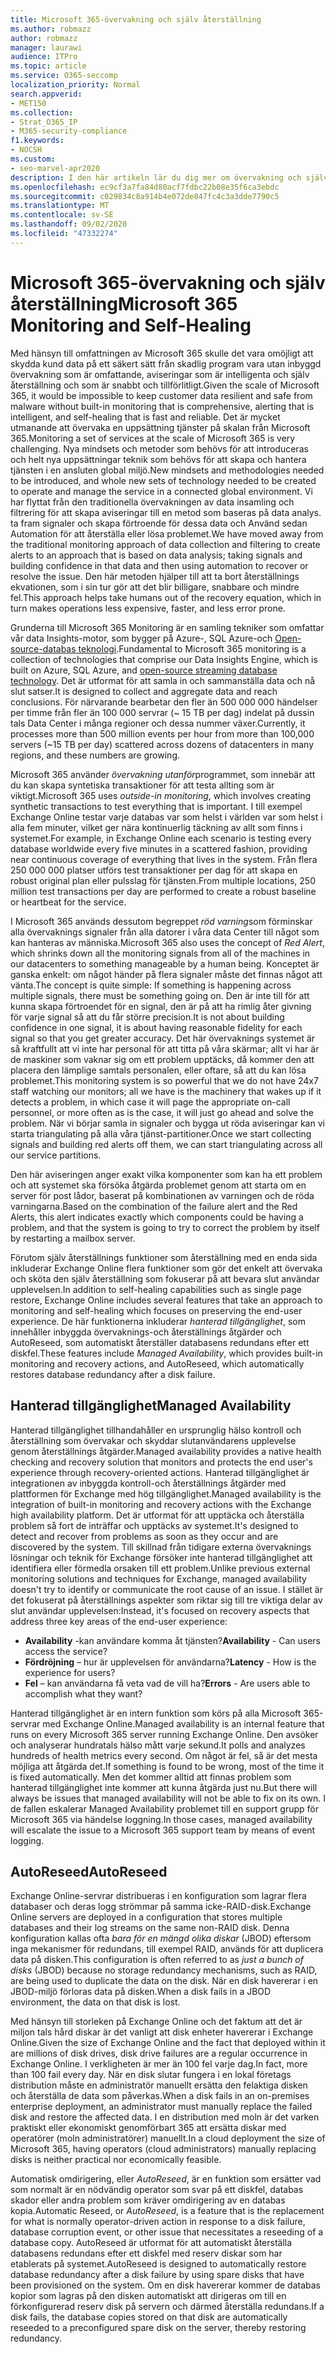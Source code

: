 ```yaml
---
title: Microsoft 365-övervakning och själv återställning
ms.author: robmazz
author: robmazz
manager: laurawi
audience: ITPro
ms.topic: article
ms.service: O365-seccomp
localization_priority: Normal
search.appverid:
- MET150
ms.collection:
- Strat_O365_IP
- M365-security-compliance
f1.keywords:
- NOCSH
ms.custom:
- seo-marvel-apr2020
description: I den här artikeln lär du dig mer om övervakning och själv återställning i Microsoft 365.
ms.openlocfilehash: ec9cf3a7fa84d80acf7fdbc22b08e35f6ca3ebdc
ms.sourcegitcommit: c029834c8a914b4e072de847fc4c3a3dde7790c5
ms.translationtype: MT
ms.contentlocale: sv-SE
ms.lasthandoff: 09/02/2020
ms.locfileid: "47332274"
---
```

# <a name="microsoft-365-monitoring-and-self-healing"></a><span data-ttu-id="446b8-103">Microsoft 365-övervakning och själv återställning</span><span class="sxs-lookup"><span data-stu-id="446b8-103">Microsoft 365 Monitoring and Self-Healing</span></span>

<span data-ttu-id="446b8-104">Med hänsyn till omfattningen av Microsoft 365 skulle det vara omöjligt att skydda kund data på ett säkert sätt från skadlig program vara utan inbyggd övervakning som är omfattande, aviseringar som är intelligenta och själv återställning och som är snabbt och tillförlitligt.</span><span class="sxs-lookup"><span data-stu-id="446b8-104">Given the scale of Microsoft 365, it would be impossible to keep customer data resilient and safe from malware without built-in monitoring that is comprehensive, alerting that is intelligent, and self-healing that is fast and reliable.</span></span> <span data-ttu-id="446b8-105">Det är mycket utmanande att övervaka en uppsättning tjänster på skalan från Microsoft 365.</span><span class="sxs-lookup"><span data-stu-id="446b8-105">Monitoring a set of services at the scale of Microsoft 365 is very challenging.</span></span> <span data-ttu-id="446b8-106">Nya mindsets och metoder som behövs för att introduceras och helt nya uppsättningar teknik som behövs för att skapa och hantera tjänsten i en ansluten global miljö.</span><span class="sxs-lookup"><span data-stu-id="446b8-106">New mindsets and methodologies needed to be introduced, and whole new sets of technology needed to be created to operate and manage the service in a connected global environment.</span></span> <span data-ttu-id="446b8-107">Vi har flyttat från den traditionella övervakningen av data insamling och filtrering för att skapa aviseringar till en metod som baseras på data analys. ta fram signaler och skapa förtroende för dessa data och Använd sedan Automation för att återställa eller lösa problemet.</span><span class="sxs-lookup"><span data-stu-id="446b8-107">We have moved away from the traditional monitoring approach of data collection and filtering to create alerts to an approach that is based on data analysis; taking signals and building confidence in that data and then using automation to recover or resolve the issue.</span></span> <span data-ttu-id="446b8-108">Den här metoden hjälper till att ta bort återställnings ekvationen, som i sin tur gör att det blir billigare, snabbare och mindre fel.</span><span class="sxs-lookup"><span data-stu-id="446b8-108">This approach helps take humans out of the recovery equation, which in turn makes operations less expensive, faster, and less error prone.</span></span> 

<span data-ttu-id="446b8-109">Grunderna till Microsoft 365 Monitoring är en samling tekniker som omfattar vår data Insights-motor, som bygger på Azure-, SQL Azure-och [Open-source-databas teknologi](https://cassandra.apache.org/).</span><span class="sxs-lookup"><span data-stu-id="446b8-109">Fundamental to Microsoft 365 monitoring is a collection of technologies that comprise our Data Insights Engine, which is built on Azure, SQL Azure, and [open-source streaming database technology](https://cassandra.apache.org/).</span></span> <span data-ttu-id="446b8-110">Det är utformat för att samla in och sammanställa data och nå slut satser.</span><span class="sxs-lookup"><span data-stu-id="446b8-110">It is designed to collect and aggregate data and reach conclusions.</span></span> <span data-ttu-id="446b8-111">För närvarande bearbetar den fler än 500 000 000 händelser per timme från fler än 100 000 servrar (~ 15 TB per dag) indelat på dussin tals Data Center i många regioner och dessa nummer växer.</span><span class="sxs-lookup"><span data-stu-id="446b8-111">Currently, it processes more than 500 million events per hour from more than 100,000 servers (~15 TB per day) scattered across dozens of datacenters in many regions, and these numbers are growing.</span></span> 

<span data-ttu-id="446b8-112">Microsoft 365 använder *övervakning utanför*programmet, som innebär att du kan skapa syntetiska transaktioner för att testa allting som är viktigt.</span><span class="sxs-lookup"><span data-stu-id="446b8-112">Microsoft 365 uses *outside-in monitoring*, which involves creating synthetic transactions to test everything that is important.</span></span> <span data-ttu-id="446b8-113">I till exempel Exchange Online testar varje databas var som helst i världen var som helst i alla fem minuter, vilket ger nära kontinuerlig täckning av allt som finns i systemet.</span><span class="sxs-lookup"><span data-stu-id="446b8-113">For example, in Exchange Online each scenario is testing every database worldwide every five minutes in a scattered fashion, providing near continuous coverage of everything that lives in the system.</span></span> <span data-ttu-id="446b8-114">Från flera 250 000 000 platser utförs test transaktioner per dag för att skapa en robust original plan eller pulsslag för tjänsten.</span><span class="sxs-lookup"><span data-stu-id="446b8-114">From multiple locations, 250 million test transactions per day are performed to create a robust baseline or heartbeat for the service.</span></span> 

<span data-ttu-id="446b8-115">I Microsoft 365 används dessutom begreppet *röd varning*som förminskar alla övervaknings signaler från alla datorer i våra data Center till något som kan hanteras av människa.</span><span class="sxs-lookup"><span data-stu-id="446b8-115">Microsoft 365 also uses the concept of *Red Alert*, which shrinks down all the monitoring signals from all of the machines in our datacenters to something manageable by a human being.</span></span> <span data-ttu-id="446b8-116">Konceptet är ganska enkelt: om något händer på flera signaler måste det finnas något att vänta.</span><span class="sxs-lookup"><span data-stu-id="446b8-116">The concept is quite simple: If something is happening across multiple signals, there must be something going on.</span></span> <span data-ttu-id="446b8-117">Den är inte till för att kunna skapa förtroendet för en signal, den är på att ha rimlig åter givning för varje signal så att du får större precision.</span><span class="sxs-lookup"><span data-stu-id="446b8-117">It is not about building confidence in one signal, it is about having reasonable fidelity for each signal so that you get greater accuracy.</span></span> <span data-ttu-id="446b8-118">Det här övervaknings systemet är så kraftfullt att vi inte har personal för att titta på våra skärmar; allt vi har är de maskiner som vaknar sig om ett problem upptäcks, då kommer den att placera den lämplige samtals personalen, eller oftare, så att du kan lösa problemet.</span><span class="sxs-lookup"><span data-stu-id="446b8-118">This monitoring system is so powerful that we do not have 24x7 staff watching our monitors; all we have is the machinery that wakes up if it detects a problem, in which case it will page the appropriate on-call personnel, or more often as is the case, it will just go ahead and solve the problem.</span></span> <span data-ttu-id="446b8-119">När vi börjar samla in signaler och bygga ut röda aviseringar kan vi starta triangulating på alla våra tjänst-partitioner.</span><span class="sxs-lookup"><span data-stu-id="446b8-119">Once we start collecting signals and building red alerts off them, we can start triangulating across all our service partitions.</span></span> 

<span data-ttu-id="446b8-120">Den här aviseringen anger exakt vilka komponenter som kan ha ett problem och att systemet ska försöka åtgärda problemet genom att starta om en server för post lådor, baserat på kombinationen av varningen och de röda varningarna.</span><span class="sxs-lookup"><span data-stu-id="446b8-120">Based on the combination of the failure alert and the Red Alerts, this alert indicates exactly which components could be having a problem, and that the system is going to try to correct the problem by itself by restarting a mailbox server.</span></span> 

<span data-ttu-id="446b8-121">Förutom själv återställnings funktioner som återställning med en enda sida inkluderar Exchange Online flera funktioner som gör det enkelt att övervaka och sköta den själv återställning som fokuserar på att bevara slut användar upplevelsen.</span><span class="sxs-lookup"><span data-stu-id="446b8-121">In addition to self-healing capabilities such as single page restore, Exchange Online includes several features that take an approach to monitoring and self-healing which focuses on preserving the end-user experience.</span></span> <span data-ttu-id="446b8-122">De här funktionerna inkluderar *hanterad tillgänglighet*, som innehåller inbyggda övervaknings-och återställnings åtgärder och AutoReseed, som automatiskt återställer databasens redundans efter ett diskfel.</span><span class="sxs-lookup"><span data-stu-id="446b8-122">These features include *Managed Availability*, which provides built-in monitoring and recovery actions, and AutoReseed, which automatically restores database redundancy after a disk failure.</span></span> 

## <a name="managed-availability"></a><span data-ttu-id="446b8-123">Hanterad tillgänglighet</span><span class="sxs-lookup"><span data-stu-id="446b8-123">Managed Availability</span></span> 

<span data-ttu-id="446b8-124">Hanterad tillgänglighet tillhandahåller en ursprunglig hälso kontroll och återställning som övervakar och skyddar slutanvändarens upplevelse genom återställnings åtgärder.</span><span class="sxs-lookup"><span data-stu-id="446b8-124">Managed availability provides a native health checking and recovery solution that monitors and protects the end user's experience through recovery-oriented actions.</span></span> <span data-ttu-id="446b8-125">Hanterad tillgänglighet är integrationen av inbyggda kontroll-och återställnings åtgärder med plattformen för Exchange med hög tillgänglighet.</span><span class="sxs-lookup"><span data-stu-id="446b8-125">Managed availability is the integration of built-in monitoring and recovery actions with the Exchange high availability platform.</span></span> <span data-ttu-id="446b8-126">Det är utformat för att upptäcka och återställa problem så fort de inträffar och upptäcks av systemet.</span><span class="sxs-lookup"><span data-stu-id="446b8-126">It's designed to detect and recover from problems as soon as they occur and are discovered by the system.</span></span> <span data-ttu-id="446b8-127">Till skillnad från tidigare externa övervaknings lösningar och teknik för Exchange försöker inte hanterad tillgänglighet att identifiera eller förmedla orsaken till ett problem.</span><span class="sxs-lookup"><span data-stu-id="446b8-127">Unlike previous external monitoring solutions and techniques for Exchange, managed availability doesn't try to identify or communicate the root cause of an issue.</span></span> <span data-ttu-id="446b8-128">I stället är det fokuserat på återställnings aspekter som riktar sig till tre viktiga delar av slut användar upplevelsen:</span><span class="sxs-lookup"><span data-stu-id="446b8-128">Instead, it's focused on recovery aspects that address three key areas of the end-user experience:</span></span>

- <span data-ttu-id="446b8-129">**Availability** -kan användare komma åt tjänsten?</span><span class="sxs-lookup"><span data-stu-id="446b8-129">**Availability** - Can users access the service?</span></span> 
- <span data-ttu-id="446b8-130">**Fördröjning** – hur är upplevelsen för användarna?</span><span class="sxs-lookup"><span data-stu-id="446b8-130">**Latency** - How is the experience for users?</span></span> 
- <span data-ttu-id="446b8-131">**Fel** – kan användarna få veta vad de vill ha?</span><span class="sxs-lookup"><span data-stu-id="446b8-131">**Errors** - Are users able to accomplish what they want?</span></span> 

<span data-ttu-id="446b8-132">Hanterad tillgänglighet är en intern funktion som körs på alla Microsoft 365-servrar med Exchange Online.</span><span class="sxs-lookup"><span data-stu-id="446b8-132">Managed availability is an internal feature that runs on every Microsoft 365 server running Exchange Online.</span></span> <span data-ttu-id="446b8-133">Den avsöker och analyserar hundratals hälso mått varje sekund.</span><span class="sxs-lookup"><span data-stu-id="446b8-133">It polls and analyzes hundreds of health metrics every second.</span></span> <span data-ttu-id="446b8-134">Om något är fel, så är det mesta möjliga att åtgärda det.</span><span class="sxs-lookup"><span data-stu-id="446b8-134">If something is found to be wrong, most of the time it is fixed automatically.</span></span> <span data-ttu-id="446b8-135">Men det kommer alltid att finnas problem som hanterad tillgänglighet inte kommer att kunna åtgärda just nu.</span><span class="sxs-lookup"><span data-stu-id="446b8-135">But there will always be issues that managed availability will not be able to fix on its own.</span></span> <span data-ttu-id="446b8-136">I de fallen eskalerar Managed Availability problemet till en support grupp för Microsoft 365 via händelse loggning.</span><span class="sxs-lookup"><span data-stu-id="446b8-136">In those cases, managed availability will escalate the issue to a Microsoft 365 support team by means of event logging.</span></span>

## <a name="autoreseed"></a><span data-ttu-id="446b8-137">AutoReseed</span><span class="sxs-lookup"><span data-stu-id="446b8-137">AutoReseed</span></span>

<span data-ttu-id="446b8-138">Exchange Online-servrar distribueras i en konfiguration som lagrar flera databaser och deras logg strömmar på samma icke-RAID-disk.</span><span class="sxs-lookup"><span data-stu-id="446b8-138">Exchange Online servers are deployed in a configuration that stores multiple databases and their log streams on the same non-RAID disk.</span></span> <span data-ttu-id="446b8-139">Denna konfiguration kallas ofta *bara för en mängd olika diskar* (JBOD) eftersom inga mekanismer för redundans, till exempel RAID, används för att duplicera data på disken.</span><span class="sxs-lookup"><span data-stu-id="446b8-139">This configuration is often referred to as *just a bunch of disks* (JBOD) because no storage redundancy mechanisms, such as RAID, are being used to duplicate the data on the disk.</span></span> <span data-ttu-id="446b8-140">När en disk havererar i en JBOD-miljö förloras data på disken.</span><span class="sxs-lookup"><span data-stu-id="446b8-140">When a disk fails in a JBOD environment, the data on that disk is lost.</span></span> 

<span data-ttu-id="446b8-141">Med hänsyn till storleken på Exchange Online och det faktum att det är miljon tals hård diskar är det vanligt att disk enheter havererar i Exchange Online.</span><span class="sxs-lookup"><span data-stu-id="446b8-141">Given the size of Exchange Online and the fact that deployed within it are millions of disk drives, disk drive failures are a regular occurrence in Exchange Online.</span></span> <span data-ttu-id="446b8-142">I verkligheten är mer än 100 fel varje dag.</span><span class="sxs-lookup"><span data-stu-id="446b8-142">In fact, more than 100 fail every day.</span></span> <span data-ttu-id="446b8-143">När en disk slutar fungera i en lokal företags distribution måste en administratör manuellt ersätta den felaktiga disken och återställa de data som påverkas.</span><span class="sxs-lookup"><span data-stu-id="446b8-143">When a disk fails in an on-premises enterprise deployment, an administrator must manually replace the failed disk and restore the affected data.</span></span> <span data-ttu-id="446b8-144">I en distribution med moln är det varken praktiskt eller ekonomiskt genomförbart 365 att ersätta diskar med operatörer (moln administratörer) manuellt.</span><span class="sxs-lookup"><span data-stu-id="446b8-144">In a cloud deployment the size of Microsoft 365, having operators (cloud administrators) manually replacing disks is neither practical nor economically feasible.</span></span> 

<span data-ttu-id="446b8-145">Automatisk omdirigering, eller *AutoReseed*, är en funktion som ersätter vad som normalt är en nödvändig operator som svar på ett diskfel, databas skador eller andra problem som kräver omdirigering av en databas kopia.</span><span class="sxs-lookup"><span data-stu-id="446b8-145">Automatic Reseed, or *AutoReseed*, is a feature that is the replacement for what is normally operator-driven action in response to a disk failure, database corruption event, or other issue that necessitates a reseeding of a database copy.</span></span> <span data-ttu-id="446b8-146">AutoReseed är utformat för att automatiskt återställa databasens redundans efter ett diskfel med reserv diskar som har etablerats på systemet.</span><span class="sxs-lookup"><span data-stu-id="446b8-146">AutoReseed is designed to automatically restore database redundancy after a disk failure by using spare disks that have been provisioned on the system.</span></span> <span data-ttu-id="446b8-147">Om en disk havererar kommer de databas kopior som lagras på den disken automatiskt att dirigeras om till en förkonfigurerad reserv disk på servern och därmed återställa redundans.</span><span class="sxs-lookup"><span data-stu-id="446b8-147">If a disk fails, the database copies stored on that disk are automatically reseeded to a preconfigured spare disk on the server, thereby restoring redundancy.</span></span> 